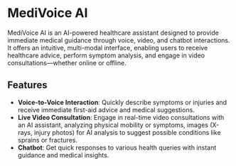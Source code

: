 # MediVoice AI

MediVoice AI is an AI-powered healthcare assistant designed to provide immediate medical guidance through voice, video, and chatbot interactions. It offers an intuitive, multi-modal interface, enabling users to receive healthcare advice, perform symptom analysis, and engage in video consultations—whether online or offline.

## Features

- **Voice-to-Voice Interaction**: Quickly describe symptoms or injuries and receive immediate first-aid advice and medical suggestions.
- **Live Video Consultation**: Engage in real-time video consultations with an AI assistant, analyzing physical mobility or symptoms, images (X-rays, injury photos) for AI analysis to suggest possible conditions like sprains or fractures.
- **Chatbot**: Get quick responses to various health queries with instant guidance and medical insights.
